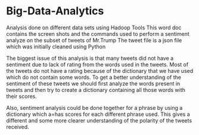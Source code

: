 # Big-Data-Analytics
Analysis done on different data sets using Hadoop Tools
This word doc contains the screen shots and the commands used to perform a sentiment analyze on the subset of tweets of Mr.Trump The tweet file is a json file which was initially cleaned using Python

The biggest issue of this analysis is that many tweets did not have a sentiment due to lack of rating from the words used in the tweets.
Most of the tweets do not have a rating because of the dictionary that we have used which do not contain some words. To get a better understanding of the sentiment of these tweets we should first analyze the words present in tweets and then try to create a dictionary containing all those words with their scores.

Also, sentiment analysis could be done together for a phrase by using a dictionary which a=has scores for each different phrase used. This gives a different and some more clearer understanding of the polarity of the tweets received.
